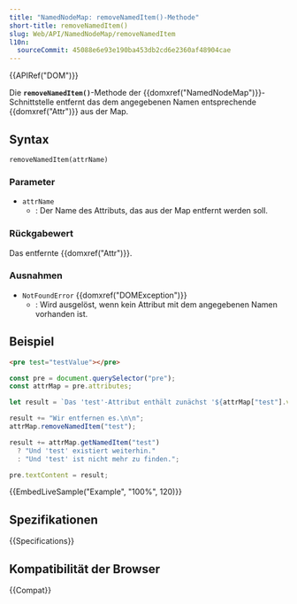 ```yaml
---
title: "NamedNodeMap: removeNamedItem()-Methode"
short-title: removeNamedItem()
slug: Web/API/NamedNodeMap/removeNamedItem
l10n:
  sourceCommit: 45088e6e93e190ba453db2cd6e2360af48904cae
---
```


{{APIRef("DOM")}}

Die **`removeNamedItem()`**-Methode der {{domxref("NamedNodeMap")}}-Schnittstelle entfernt das dem angegebenen Namen entsprechende {{domxref("Attr")}} aus der Map.

## Syntax

```js-nolint
removeNamedItem(attrName)
```

### Parameter

- `attrName`
  - : Der Name des Attributs, das aus der Map entfernt werden soll.

### Rückgabewert

Das entfernte {{domxref("Attr")}}.

### Ausnahmen

- `NotFoundError` {{domxref("DOMException")}}
  - : Wird ausgelöst, wenn kein Attribut mit dem angegebenen Namen vorhanden ist.

## Beispiel

```html
<pre test="testValue"></pre>
```

```js
const pre = document.querySelector("pre");
const attrMap = pre.attributes;

let result = `Das 'test'-Attribut enthält zunächst '${attrMap["test"].value}'.\n`;

result += "Wir entfernen es.\n\n";
attrMap.removeNamedItem("test");

result += attrMap.getNamedItem("test")
  ? "Und 'test' existiert weiterhin."
  : "Und 'test' ist nicht mehr zu finden.";

pre.textContent = result;
```

{{EmbedLiveSample("Example", "100%", 120)}}

## Spezifikationen

{{Specifications}}

## Kompatibilität der Browser

{{Compat}}
